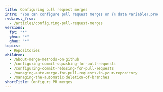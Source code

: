 ```yaml
---
title: Configuring pull request merges
intro: "You can configure pull request merges on {% data variables.product.product_location %} to match your workflow and preferences for managing Git history."
redirect_from:
  - /articles/configuring-pull-request-merges
versions:
  fpt: "*"
  ghes: "*"
  ghae: "*"
topics:
  - Repositories
children:
  - /about-merge-methods-on-github
  - /configuring-commit-squashing-for-pull-requests
  - /configuring-commit-rebasing-for-pull-requests
  - /managing-auto-merge-for-pull-requests-in-your-repository
  - /managing-the-automatic-deletion-of-branches
shortTitle: Configure PR merges
---
```

